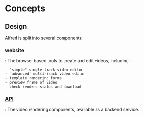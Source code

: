 # Concepts

## Design

Alfred is split into several components:

### website
: The browser based tools to create and edit videos, including:
    
    - "simple" single-track video editor
    - "advanced" multi-track video editor
    - template rendering forms
    - preview frame of video
    - check renders status and download
### [API](../../api)
: The video rendering components, available as a backend service.
